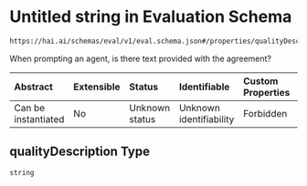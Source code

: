 # Untitled string in Evaluation Schema

```txt
https://hai.ai/schemas/eval/v1/eval.schema.json#/properties/qualityDescription
```

When prompting an agent, is there text provided with the agreement?

| Abstract            | Extensible | Status         | Identifiable            | Custom Properties | Additional Properties | Access Restrictions | Defined In                                                                      |
| :------------------ | :--------- | :------------- | :---------------------- | :---------------- | :-------------------- | :------------------ | :------------------------------------------------------------------------------ |
| Can be instantiated | No         | Unknown status | Unknown identifiability | Forbidden         | Allowed               | none                | [eval.schema.json\*](../../out/eval/v1/eval.schema.json "open original schema") |

## qualityDescription Type

`string`
